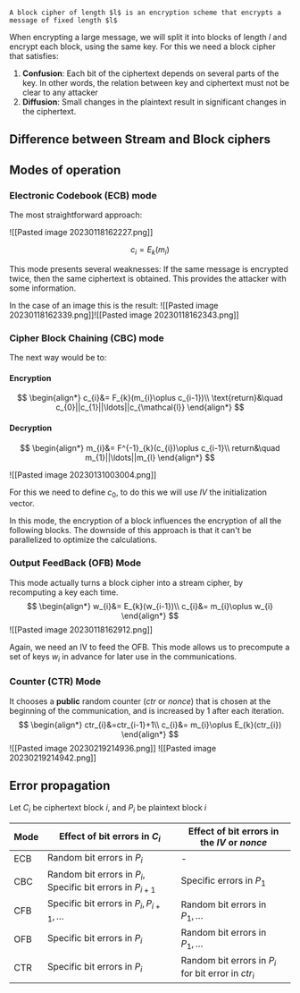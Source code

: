 ```toc
```

``` ad-abstract
A block cipher of length $l$ is an encryption scheme that encrypts a message of fixed length $l$
```

When encrypting a large message, we will split it into blocks of length $l$ and encrypt each block, using the same key. For this we need a block cipher that satisfies:

1. **Confusion**: Each bit of the ciphertext depends on several parts of the key. In other words, the relation between key and ciphertext must not be clear to any attacker
2. **Diffusion**: Small changes in the plaintext result in significant changes in the ciphertext. 

## Difference between Stream and Block ciphers



## Modes of operation

### Electronic Codebook (ECB) mode

The most straightforward approach:

![[Pasted image 20230118162227.png]]

$$c_{i}=E_{k}(m_{i})$$

This mode presents several weaknesses: If the same message is encrypted twice, then the same ciphertext is obtained. This provides the attacker with some information. 

In the case of an image this is the result:
![[Pasted image 20230118162339.png]]![[Pasted image 20230118162343.png]]

### Cipher Block Chaining (CBC) mode

The next way would be to:
#### Encryption
$$
\begin{align*}
c_{i}&= F_{k}(m_{i}\oplus c_{i-1})\\
\text{return}&\quad c_{0}||c_{1}||\ldots||c_{\mathcal{l}}
\end{align*}
$$

#### Decryption
$$
\begin{align*}
m_{i}&= F^{-1}_{k}(c_{i})\oplus c_{i-1}\\
return&\quad m_{1}||\ldots||m_{l}
\end{align*}
$$


![[Pasted image 20230131003004.png]]

For this we need to define $c_{0}$, to do this we will use *IV* the initialization vector.

In this mode, the encryption of a block influences the encryption of all the following blocks. The downside of this approach is that it can't be parallelized to optimize the calculations.

### Output FeedBack  (OFB) Mode

This mode actually turns a block cipher into a stream cipher, by recomputing a key each time.
$$
\begin{align*}
w_{i}&= E_{k}(w_{i-1})\\
c_{i}&= m_{i}\oplus w_{i}
\end{align*}
$$
![[Pasted image 20230118162912.png]]

Again, we need an IV to feed the OFB. This mode allows us to precompute a set of keys $w_{i}$ in advance for later use in  the communications. 

### Counter (CTR) Mode

It chooses a **public** random counter ($ctr$ or $nonce$) that is chosen at the beginning of the
communication, and is increased by $1$ after each iteration.
$$
\begin{align*}
ctr_{i}&=ctr_{i-1}+1\\
c_{i}&= m_{i}\oplus E_{k}(ctr_{i})
\end{align*}
$$
![[Pasted image 20230219214936.png]]
![[Pasted image 20230219214942.png]]

## Error propagation

Let $C_{i}$ be ciphertext block $i$, and $P_{i}$ be plaintext block $i$

| Mode | Effect of bit errors in $C_{i}$                                | Effect of bit errors in the $IV$ or $nonce$ |
| ---- | -------------------------------------------------------------- | ------------------------------------------- |
| ECB  | Random bit errors in $P_{i}$                                   | -                                           |
| CBC  | Random bit errors in $P_{i}$, Specific bit errors in $P_{i+1}$ | Specific errors in $P_{1}$                  |
| CFB  | Specific bit errors in $P_{i},P_{i+1},\ldots$                  | Random bit errors in $P_{1},\ldots$         |
| OFB  | Specific bit errors in $P_{i}$                                 | Random bit errors in $P_{1},\ldots$         |
| CTR  | Specific bit errors in $P_{i}$                                 | Random bit errors in $P_{i}$ for bit error in $ctr_{i}$                                            |
